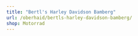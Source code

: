```yaml
---
title: "Bertl's Harley Davidson Bamberg"
url: /oberhaid/bertls-harley-davidson-bamberg/
shop: Motorrad
---
```

